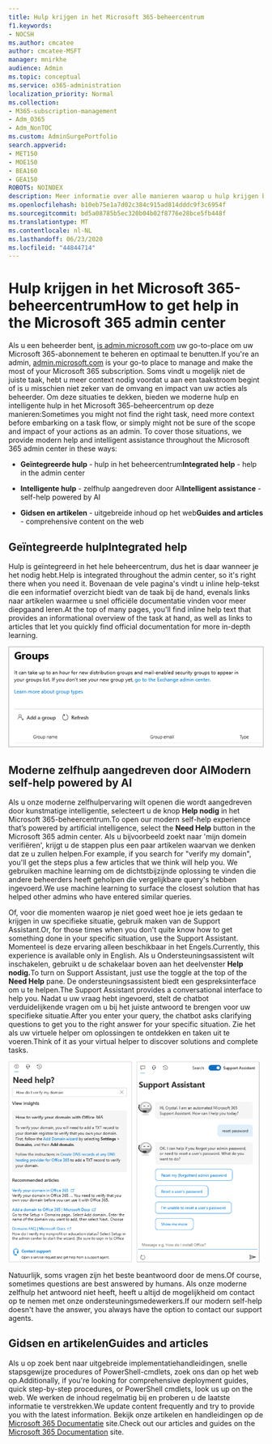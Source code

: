 ```yaml
---
title: Hulp krijgen in het Microsoft 365-beheercentrum
f1.keywords:
- NOCSH
ms.author: cmcatee
author: cmcatee-MSFT
manager: mnirkhe
audience: Admin
ms.topic: conceptual
ms.service: o365-administration
localization_priority: Normal
ms.collection:
- M365-subscription-management
- Adm_O365
- Adm_NonTOC
ms.custom: AdminSurgePortfolio
search.appverid:
- MET150
- MOE150
- BEA160
- GEA150
ROBOTS: NOINDEX
description: Meer informatie over alle manieren waarop u hulp krijgen bij het gebruik van het Microsoft 365-beheercentrum.
ms.openlocfilehash: b10eb75e1a7d02c384c915ad814dddc9f3c6954f
ms.sourcegitcommit: bd5a08785b5ec320b04b02f8776e28bce5fb448f
ms.translationtype: MT
ms.contentlocale: nl-NL
ms.lasthandoff: 06/23/2020
ms.locfileid: "44844714"
---
```

<!-- The following is just placeholder text from Madhura's mail. We need to add images/examples of each -->

# <a name="how-to-get-help-in-the-microsoft-365-admin-center"></a><span data-ttu-id="37b48-103">Hulp krijgen in het Microsoft 365-beheercentrum</span><span class="sxs-lookup"><span data-stu-id="37b48-103">How to get help in the Microsoft 365 admin center</span></span>

<span data-ttu-id="37b48-104">Als u een beheerder bent, [is admin.microsoft.com](https://admin.microsoft.com) uw go-to-place om uw Microsoft 365-abonnement te beheren en optimaal te benutten.</span><span class="sxs-lookup"><span data-stu-id="37b48-104">If you're an admin, [admin.microsoft.com](https://admin.microsoft.com) is your go-to place to manage and make the most of your Microsoft 365 subscription.</span></span> <span data-ttu-id="37b48-105">Soms vindt u mogelijk niet de juiste taak, hebt u meer context nodig voordat u aan een taakstroom begint of is u misschien niet zeker van de omvang en impact van uw acties als beheerder. Om deze situaties te dekken, bieden we moderne hulp en intelligente hulp in het Microsoft 365-beheercentrum op deze manieren:</span><span class="sxs-lookup"><span data-stu-id="37b48-105">Sometimes you might not find the right task, need more context before embarking on a task flow, or simply might not be sure of the scope and impact of your actions as an admin. To cover those situations, we provide modern help and intelligent assistance throughout the Microsoft 365 admin center in these ways:</span></span>

* <span data-ttu-id="37b48-106">**Geïntegreerde hulp** - hulp in het beheercentrum</span><span class="sxs-lookup"><span data-stu-id="37b48-106">**Integrated help** - help in the admin center</span></span>

* <span data-ttu-id="37b48-107">**Intelligente hulp** - zelfhulp aangedreven door AI</span><span class="sxs-lookup"><span data-stu-id="37b48-107">**Intelligent assistance** - self-help powered by AI</span></span>

* <span data-ttu-id="37b48-108">**Gidsen en artikelen** - uitgebreide inhoud op het web</span><span class="sxs-lookup"><span data-stu-id="37b48-108">**Guides and articles** - comprehensive content on the web</span></span>

## <a name="integrated-help"></a><span data-ttu-id="37b48-109">Geïntegreerde hulp</span><span class="sxs-lookup"><span data-stu-id="37b48-109">Integrated help</span></span>

<span data-ttu-id="37b48-110">Hulp is geïntegreerd in het hele beheercentrum, dus het is daar wanneer je het nodig hebt.</span><span class="sxs-lookup"><span data-stu-id="37b48-110">Help is integrated throughout the admin center, so it's right there when you need it.</span></span> <span data-ttu-id="37b48-111">Bovenaan de vele pagina's vindt u inline help-tekst die een informatief overzicht biedt van de taak bij de hand, evenals links naar artikelen waarmee u snel officiële documentatie vinden voor meer diepgaand leren.</span><span class="sxs-lookup"><span data-stu-id="37b48-111">At the top of many pages, you'll find inline help text that provides an informational overview of the task at hand, as well as links to articles that let you quickly find official documentation for more in-depth learning.</span></span>

![Pagina Groepen met inline help en links naar artikelen](../../media/integrated-help.png)

## <a name="modern-self-help-powered-by-ai"></a><span data-ttu-id="37b48-113">Moderne zelfhulp aangedreven door AI</span><span class="sxs-lookup"><span data-stu-id="37b48-113">Modern self-help powered by AI</span></span>

<span data-ttu-id="37b48-114">Als u onze moderne zelfhulpervaring wilt openen die wordt aangedreven door kunstmatige intelligentie, selecteert u de knop **Help nodig** in het Microsoft 365-beheercentrum.</span><span class="sxs-lookup"><span data-stu-id="37b48-114">To open our modern self-help experience that’s powered by artificial intelligence, select the **Need Help** button in the Microsoft 365 admin center.</span></span> <span data-ttu-id="37b48-115">Als u bijvoorbeeld zoekt naar 'mijn domein verifiëren', krijgt u de stappen plus een paar artikelen waarvan we denken dat ze u zullen helpen.</span><span class="sxs-lookup"><span data-stu-id="37b48-115">For example, if you search for "verify my domain", you'll get the steps plus a few articles that we think will help you.</span></span> <span data-ttu-id="37b48-116">We gebruiken machine learning om de dichtstbijzijnde oplossing te vinden die andere beheerders heeft geholpen die vergelijkbare query's hebben ingevoerd.</span><span class="sxs-lookup"><span data-stu-id="37b48-116">We use machine learning to surface the closest solution that has helped other admins who have entered similar queries.</span></span>

<span data-ttu-id="37b48-117">Of, voor die momenten waarop je niet goed weet hoe je iets gedaan te krijgen in uw specifieke situatie, gebruik maken van de Support Assistant.</span><span class="sxs-lookup"><span data-stu-id="37b48-117">Or, for those times when you don't quite know how to get something done in your specific situation, use the Support Assistant.</span></span> <span data-ttu-id="37b48-118">Momenteel is deze ervaring alleen beschikbaar in het Engels.</span><span class="sxs-lookup"><span data-stu-id="37b48-118">Currently, this experience is available only in English.</span></span> <span data-ttu-id="37b48-119">Als u Ondersteuningsassistent wilt inschakelen, gebruikt u de schakelaar boven aan het deelvenster **Help nodig.**</span><span class="sxs-lookup"><span data-stu-id="37b48-119">To turn on Support Assistant, just use the toggle at the top of the **Need Help** pane.</span></span> <span data-ttu-id="37b48-120">De ondersteuningsassistent biedt een gespreksinterface om u te helpen.</span><span class="sxs-lookup"><span data-stu-id="37b48-120">The Support Assistant provides a conversational interface to help you.</span></span> <span data-ttu-id="37b48-121">Nadat u uw vraag hebt ingevoerd, stelt de chatbot verduidelijkende vragen om u bij het juiste antwoord te brengen voor uw specifieke situatie.</span><span class="sxs-lookup"><span data-stu-id="37b48-121">After you enter your query, the chatbot asks clarifying questions to get you to the right answer for your specific situation.</span></span> <span data-ttu-id="37b48-122">Zie het als uw virtuele helper om oplossingen te ontdekken en taken uit te voeren.</span><span class="sxs-lookup"><span data-stu-id="37b48-122">Think of it as your virtual helper to discover solutions and complete tasks.</span></span>

![Moderne zelfhulp](../../media/help-options.png)

<span data-ttu-id="37b48-124">Natuurlijk, soms vragen zijn het beste beantwoord door de mens.</span><span class="sxs-lookup"><span data-stu-id="37b48-124">Of course, sometimes questions are best answered by humans.</span></span> <span data-ttu-id="37b48-125">Als onze moderne zelfhulp het antwoord niet heeft, heeft u altijd de mogelijkheid om contact op te nemen met onze ondersteuningsmedewerkers.</span><span class="sxs-lookup"><span data-stu-id="37b48-125">If our modern self-help doesn't have the answer, you always have the option to contact our support agents.</span></span>

## <a name="guides-and-articles"></a><span data-ttu-id="37b48-126">Gidsen en artikelen</span><span class="sxs-lookup"><span data-stu-id="37b48-126">Guides and articles</span></span>

<span data-ttu-id="37b48-127">Als u op zoek bent naar uitgebreide implementatiehandleidingen, snelle stapsgewijze procedures of PowerShell-cmdlets, zoek ons dan op het web op.</span><span class="sxs-lookup"><span data-stu-id="37b48-127">Additionally, if you're looking for comprehensive deployment guides, quick step-by-step procedures, or PowerShell cmdlets, look us up on the web.</span></span> <span data-ttu-id="37b48-128">We werken de inhoud regelmatig bij en proberen u de laatste informatie te verstrekken.</span><span class="sxs-lookup"><span data-stu-id="37b48-128">We update content frequently and try to provide you with the latest information.</span></span> <span data-ttu-id="37b48-129">Bekijk onze artikelen en handleidingen op de [Microsoft 365 Documentatie](https://docs.microsoft.com/microsoft-365/) site.</span><span class="sxs-lookup"><span data-stu-id="37b48-129">Check out our articles and guides on the [Microsoft 365 Documentation](https://docs.microsoft.com/microsoft-365/) site.</span></span>
